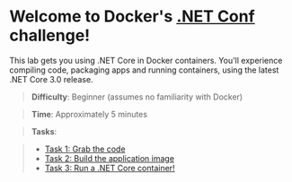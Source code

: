 # Welcome to Docker's [.NET Conf](https://www.dotnetconf.net) challenge!

This lab gets you using .NET Core in Docker containers. You'll experience compiling code, packaging apps and running containers, using the latest .NET Core 3.0 release.

> **Difficulty**: Beginner (assumes no familiarity with Docker)

> **Time**: Approximately 5 minutes

> **Tasks**:

> - [Task 1: Grab the code](#Task_1)
> - [Task 2: Build the application image](#Task_2)
> - [Task 3: Run a .NET Core container!](#Task_3)
